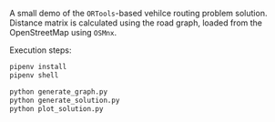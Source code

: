 A small demo of the `ORTools`-based vehilce routing problem solution. Distance matrix is calculated using the road graph, loaded from the OpenStreetMap using `OSMnx`.

Execution steps:
```sh
pipenv install
pipenv shell

python generate_graph.py
python generate_solution.py
python plot_solution.py
```
